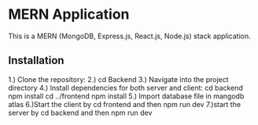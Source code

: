 # MERN Application

This is a MERN (MongoDB, Express.js, React.js, Node.js) stack application.

## Installation
1.) Clone the repository:
2.) cd Backend 
3.) Navigate into the project directory
4.) Install dependencies for both server and client:
cd backend npm install 
cd ../frontend npm install
5.) Import database file in mangodb atlas
6.)Start the client by cd frontend and then npm run dev
7.)start the server by cd backend and then npm run dev
